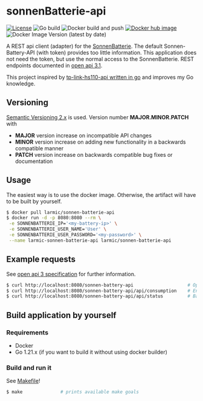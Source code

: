 # sonnenBatterie-api

[![License](https://img.shields.io/badge/License-Apache%202.0-blue.svg)](https://opensource.org/licenses/Apache-2.0)
![Go build](https://github.com/larmic/sonnenBatterie-api/workflows/Go%20build/badge.svg)
![Docker build and push](https://github.com/larmic/sonnenBatterie-api/workflows/Docker%20build%20and%20push/badge.svg)
[![Docker hub image](https://img.shields.io/docker/image-size/larmic/sonnen-batterie-api?label=dockerhub)](https://hub.docker.com/repository/docker/larmic/sonnen-batterie-api)
![Docker Image Version (latest by date)](https://img.shields.io/docker/v/larmic/sonnen-batterie-api)

A REST api client (adapter) for the [SonnenBatterie](https://sonnen.de/stromspeicher/sonnenbatterie-10/). The default
Sonnen-Battery-API (with token) provides too little information. This application does not need the token, but use the 
normal access to the SonnenBatterie. REST endpoints documented in [open api 3.1](open-api-3.yaml).

This project inspired by [tp-link-hs110-api written in go](https://github.com/larmic/tp-link-hs110-api) and
improves my Go knowledge.

## Versioning

[Semantic Versioning 2.x](https://semver.org/) is used. Version number **MAJOR.MINOR.PATCH** with

* **MAJOR** version increase on incompatible API changes
* **MINOR** version increase on adding new functionality in a backwards compatible manner
* **PATCH** version increase on backwards compatible bug fixes or documentation

## Usage

The easiest way is to use the docker image. Otherwise, the artifact will have to be built by yourself.

```sh 
$ docker pull larmic/sonnen-batterie-api
$ docker run -d -p 8080:8080 --rm \
 -e SONNENBATTERIE_IP='<my-battery-ip>' \
 -e SONNENBATTERIE_USER_NAME='User' \
 -e SONNENBATTERIE_USER_PASSWORD='<my-password>' \
 --name larmic-sonnen-batterie-api larmic/sonnen-batterie-api
```

## Example requests

See [open api 3 specification](open-api-3.yaml) for further information.

```sh 
$ curl http://localhost:8080/sonnen-battery-api                    # Open Api 3.1 specification
$ curl http://localhost:8080/sonnen-battery-api/api/consumption    # Energy consumption
$ curl http://localhost:8080/sonnen-battery-api/api/status         # Battery status (incl. greed feed in, production and charge level)
```

## Build application by yourself

### Requirements

* Docker
* Go 1.21.x (if you want to build it without using docker builder)

### Build and run it

See [Makefile](Makefile)!

```sh 
$ make              # prints available make goals
```